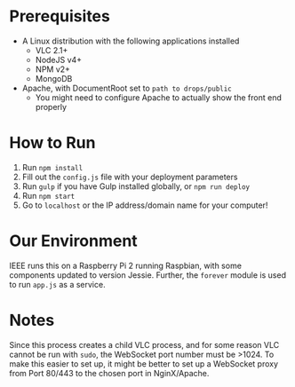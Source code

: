 # Prerequisites

* A Linux distribution with the following applications installed
	* VLC 2.1+
	* NodeJS v4+
	* NPM v2+
	* MongoDB
* Apache, with DocumentRoot set to `path to drops/public`
	* You might need to configure Apache to actually show the front end properly

# How to Run

1. Run `npm install`
2. Fill out the `config.js` file with your deployment parameters
3. Run `gulp` if you have Gulp installed globally, or `npm run deploy`
4. Run `npm start`
5. Go to `localhost` or the IP address/domain name for your computer!

# Our Environment

IEEE runs this on a Raspberry Pi 2 running Raspbian, with some components updated to version Jessie. Further, the `forever` module is used to run `app.js` as a service. 

# Notes

Since this process creates a child VLC process, and for some reason VLC cannot be run with `sudo`, the WebSocket port number must be >1024. To make this easier to set up, it might be better to set up a WebSocket proxy from Port 80/443 to the chosen port in NginX/Apache.

